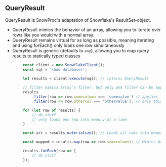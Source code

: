 ## QueryResult

QueryResult is SnowProc's adaptation of Snowflake's ResultSet-object.

* QueryResult mimics the behavior of an array, allowing you to iterate over rows like you would with a normal array.
* QueryResult remains virtual for as long as possible, meaning iterating and using forEach() only loads one row simultaneously
* QueryResult is generic (defaults to `any`), allowing you to map query results to statically typed classes

```typescript
        const client = new SnowflakeClient();
        const sql = 'show databases';
        
        let results = client.execute(sql); // returns QueryResult

        // filter mimics Array's filter, but only one filter can be applied to a resultset. 
        results
            .filter(row => row.somecolumn === 'somevalue') // applies filter and returns the QueryResult for further chaining
            .filter(row => row.othercol === 'othervalue'); // only this filter is applied;

        for (let row of results) {
            // do stuff
            // only loads one row into memory at a time
        }

        const arr = results.materialize(); // Loads all rows into memory, returns an array.

        const mapped = results.map(row => row.somecolumn); // Mimics Array.map(), equivalent to calling .materialize().map(row => row.somecolumn);

        results.forEach(row => {
            // do stuff
        });
```